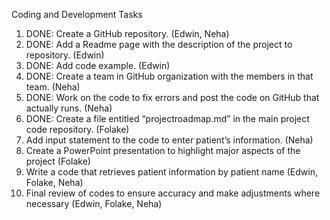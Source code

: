 Coding and Development Tasks

1. DONE: Create a GitHub repository. (Edwin, Neha)
2. DONE: Add a Readme page with the description of the project to repository. (Edwin)
3. DONE: Add code example. (Edwin)
4. DONE: Create a team in GitHub organization with the members in that team. (Neha)
5. DONE: Work on the code to fix errors  and post the code on GitHub that actually runs. (Neha)
6. DONE: Create a file entitled “projectroadmap.md” in the main project code repository. (Folake)
7. Add input statement to the code to enter patient’s information. (Neha)
8. Create a PowerPoint presentation to highlight major aspects of the project (Folake)
9. Write a code that retrieves patient information by patient name (Edwin, Folake, Neha)
10. Final review of codes to ensure accuracy and make adjustments where necessary (Edwin, Folake, Neha) 
